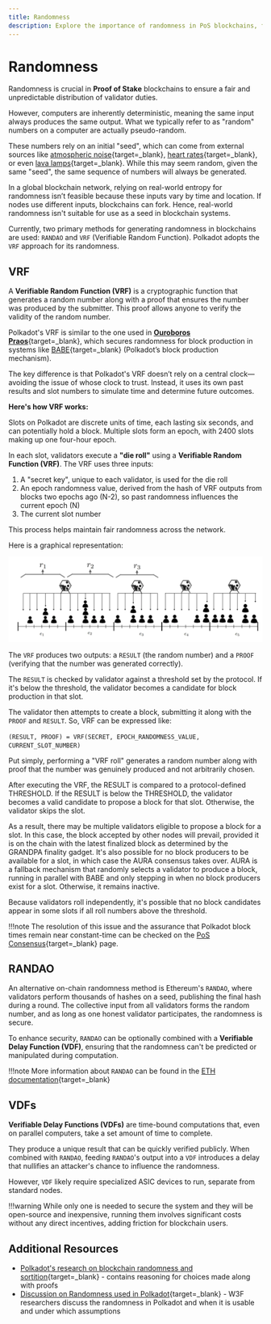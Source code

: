 ```yaml
---
title: Randomness
description: Explore the importance of randomness in PoS blockchains, focusing on Polkadot’s VRF-based approach to ensure fairness and security in validator selection.
---
```


# Randomness

Randomness is crucial in **Proof of Stake** blockchains to ensure a fair and unpredictable distribution of validator duties. 

However, computers are inherently deterministic, meaning the same input always produces the same output. What we typically refer to as "random" numbers on a computer are actually pseudo-random. 

These numbers rely on an initial "seed", which can come from external sources like [atmospheric noise](https://www.random.org/randomness/){target=\_blank}, [heart rates](https://mdpi.altmetric.com/details/47574324){target=\_blank}, or even [lava lamps](https://en.wikipedia.org/wiki/Lavarand){target=\_blank}. While this may seem random, given the same "seed", the same sequence of numbers will always be generated.

In a global blockchain network, relying on real-world entropy for randomness isn’t feasible because these inputs vary by time and location. If nodes use different inputs, blockchains can fork. Hence, real-world randomness isn't suitable for use as a seed in blockchain systems.

Currently, two primary methods for generating randomness in blockchains are used: `RANDAO` and `VRF` (Verifiable Random Function). Polkadot adopts the `VRF` approach for its randomness.

## VRF

A **Verifiable Random Function (VRF)** is a cryptographic function that generates a random number along with a proof that ensures the number was produced by the submitter. This proof allows anyone to verify the validity of the random number.

Polkadot's VRF is similar to the one used in [**Ouroboros Praos**](https://eprint.iacr.org/2017/573.pdf){target=\_blank}, which secures randomness for block production in systems like [BABE](TODO:update-path){target=\_blank} (Polkadot’s block production mechanism). 

The key difference is that Polkadot's VRF doesn’t rely on a central clock—avoiding the issue of whose clock to trust. Instead, it uses its own past results and slot numbers to simulate time and determine future outcomes.

**Here's how VRF works:**

Slots on Polkadot are discrete units of time, each lasting six seconds, and can potentially hold a block. Multiple slots form an epoch, with 2400 slots making up one four-hour epoch.

In each slot, validators execute a **"die roll"** using a **Verifiable Random Function (VRF)**. The VRF uses three inputs:

1. A "secret key", unique to each validator, is used for the die roll
2. An epoch randomness value, derived from the hash of VRF outputs from blocks two epochs ago (N-2), so past randomness influences the current epoch (N)
3. The current slot number

This process helps maintain fair randomness across the network.

Here is a graphical representation:

![](/images/polkadot-protocol/basics/blocks-transactions-fees/randomness/slots-epochs.webp)

The `VRF` produces two outputs: a `RESULT` (the random number) and a `PROOF` (verifying that the number was generated correctly).

The `RESULT` is checked by validator against a threshold set by the protocol. If it's below the threshold, the validator becomes a candidate for block production in that slot. 

The validator then attempts to create a block, submitting it along with the `PROOF` and `RESULT`.
So, VRF can be expressed like:

`(RESULT, PROOF) = VRF(SECRET, EPOCH_RANDOMNESS_VALUE, CURRENT_SLOT_NUMBER)`

Put simply, performing a "VRF roll" generates a random number along with proof that the number was genuinely produced and not arbitrarily chosen.


After executing the VRF, the RESULT is compared to a protocol-defined THRESHOLD. If the RESULT is below the THRESHOLD, the validator becomes a valid candidate to propose a block for that slot. Otherwise, the validator skips the slot.

As a result, there may be multiple validators eligible to propose a block for a slot. In this case, the block accepted by other nodes will prevail, provided it is on the chain with the latest finalized block as determined by the GRANDPA finality gadget. It's also possible for no block producers to be available for a slot, in which case the AURA consensus takes over. AURA is a fallback mechanism that randomly selects a validator to produce a block, running in parallel with BABE and only stepping in when no block producers exist for a slot. Otherwise, it remains inactive.

Because validators roll independently, it's possible that no block candidates appear in some slots if all roll numbers above the threshold. 

!!!note
    The resolution of this issue and the assurance that Polkadot block times remain near constant-time can be checked on the [PoS Consensus](TODO:update-path){target=_blank} page.

## RANDAO

An alternative on-chain randomness method is Ethereum's `RANDAO`, where validators perform thousands of hashes on a seed, publishing the final hash during a round. The collective input from all validators forms the random number, and as long as one honest validator participates, the randomness is secure.

To enhance security, `RANDAO` can be optionally combined with a **Verifiable Delay Function (VDF)**, ensuring that the randomness can't be predicted or manipulated during computation.

!!!note
    More information about `RANDAO` can be found in the [ETH documentation](https://eth2book.info/capella/part2/building_blocks/randomness/){target=\_blank}

## VDFs

**Verifiable Delay Functions (VDFs)** are time-bound computations that, even on parallel computers, take a set amount of time to complete. 

They produce a unique result that can be quickly verified publicly. When combined with `RANDAO`, feeding `RANDAO`'s output into a `VDF` introduces a delay that nullifies an attacker's chance to influence the randomness.

However, `VDF` likely require specialized ASIC devices to run, separate from standard nodes. 

!!!warning 
    While only one is needed to secure the system and they will be open-source and inexpensive, running them involves significant costs without any direct incentives, adding friction for blockchain users.

## Additional Resources

- [Polkadot's research on blockchain randomness and sortition](https://research.web3.foundation/Polkadot/protocols/block-production){target=\_blank} - contains reasoning for choices made along with proofs
- [Discussion on Randomness used in Polkadot](https://github.com/use-ink/ink/issues/57){target=\_blank} - W3F researchers discuss the randomness in Polkadot and when it is usable and under which assumptions